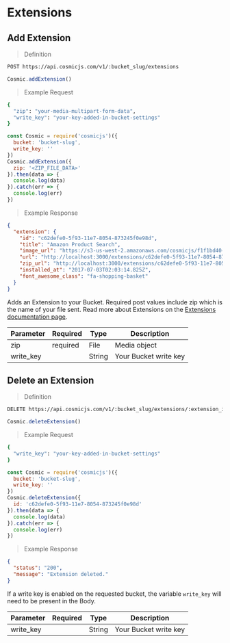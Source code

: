 # Extensions

## Add Extension

> Definition

```bash
POST https://api.cosmicjs.com/v1/:bucket_slug/extensions
```

```javascript
Cosmic.addExtension()
```

> Example Request

```bash
{
  "zip": "your-media-multipart-form-data",
  "write_key": "your-key-added-in-bucket-settings"
}
```

```javascript
const Cosmic = require('cosmicjs')({
  bucket: 'bucket-slug',
  write_key: ''
})
Cosmic.addExtension({
  zip: '<ZIP_FILE_DATA>'
}).then(data => {
  console.log(data)
}).catch(err => {
  console.log(err)
})
```


> Example Response

```json
{
  "extension": {
    "id": "c62defe0-5f93-11e7-8054-873245f0e98d",
    "title": "Amazon Product Search",
    "image_url": "https://s3-us-west-2.amazonaws.com/cosmicjs/f1f1bd40-5dcd-11e7-b529-51f126a4b6ee-shopping-cart.jpg",
    "url": "http://localhost:3000/extensions/c62defe0-5f93-11e7-8054-873245f0e98d/dist",
    "zip_url": "http://localhost:3000/extensions/c62defe0-5f93-11e7-8054-873245f0e98d/src/build.zip",
    "installed_at": "2017-07-03T02:03:14.825Z",
    "font_awesome_class": "fa-shopping-basket"
  }
}
```


Adds an Extension to your Bucket.  Required post values include zip which is the name of your file sent.   Read more about Extensions on the <a href="https://cosmicjs.com/docs/extensions" target="_blank">Extensions documentation page</a>.

Parameter | Required | Type | Description
--------- | ------- | ----------- | -----------
zip | required| File | Media object
write_key | | String | Your Bucket write key


## Delete an Extension

> Definition

```bash
DELETE https://api.cosmicjs.com/v1/:bucket_slug/extensions/:extension_id
```

```javascript
Cosmic.deleteExtension()
```

> Example Request

```bash
{
  "write_key": "your-key-added-in-bucket-settings"
}
```

```javascript
const Cosmic = require('cosmicjs')({
  bucket: 'bucket-slug',
  write_key: ''
})
Cosmic.deleteExtension({
  id: 'c62defe0-5f93-11e7-8054-873245f0e98d'
}).then(data => {
  console.log(data)
}).catch(err => {
  console.log(err)
})
```


> Example Response

```json
{
  "status": "200",
  "message": "Extension deleted."
}
```


If a write key is enabled on the requested bucket, the variable `write_key` will need to be present in the Body.

Parameter | Required | Type | Description
--------- | ------- | ----------- | -----------
write_key | | String | Your Bucket write key